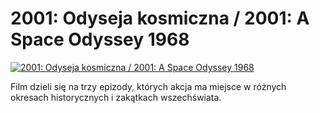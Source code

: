 2001: Odyseja kosmiczna / 2001: A Space Odyssey 1968 
=============
[![2001: Odyseja kosmiczna / 2001: A Space Odyssey 1968 ](http://vidos.pl/images/player.gif)](http://vidos.pl/2001-odyseja-kosmiczna-2001-a-space-odyssey-1968)

 Film dzieli się na trzy epizody, których akcja ma miejsce w różnych okresach historycznych i zakątkach wszechświata.
